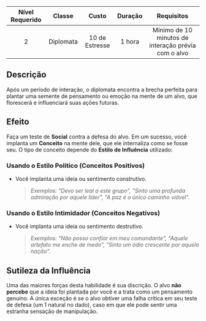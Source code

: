 
| Nível Requerido |  Classe   |     Custo      | Duração |                     Requisitos                      |
| :-------------: | :-------: | :------------: | :-----: | :-------------------------------------------------: |
|        2        | Diplomata | 10 de Estresse | 1 hora  | Mínimo de 10 minutos de interação prévia com o alvo |

## Descrição
Após um período de interação, o diplomata encontra a brecha perfeita para plantar uma semente de pensamento ou emoção na mente de um alvo, que florescerá e influenciará suas ações futuras.

## Efeito
Faça um teste de **Social** contra a defesa do alvo. Em um sucesso, você implanta um **Conceito** na mente dele, que ele internaliza como se fosse seu. O tipo de conceito depende do **Estilo de Influência** utilizado:

### Usando o Estilo Político (Conceitos Positivos)
* Você implanta uma ideia ou sentimento construtivo.
    > *Exemplos: "Devo ser leal a este grupo", "Sinto uma profunda admiração por aquele líder", "A paz é o único caminho viável".*

### Usando o Estilo Intimidador (Conceitos Negativos)
* Você implanta uma ideia ou sentimento destrutivo.
    > *Exemplos: "Não posso confiar em meu comandante", "Aquele artefato me enche de medo", "Sinto um ódio crescente por aquela nação".*

## Sutileza da Influência
Uma das maiores forças desta habilidade é sua discrição. O alvo **não percebe** que a ideia foi plantada por você e a trata como um pensamento genuíno. A única exceção é se o alvo obtiver uma falha crítica em seu teste de defesa (um 1 natural no dado), caso em que ele pode sentir uma estranha sensação de manipulação.